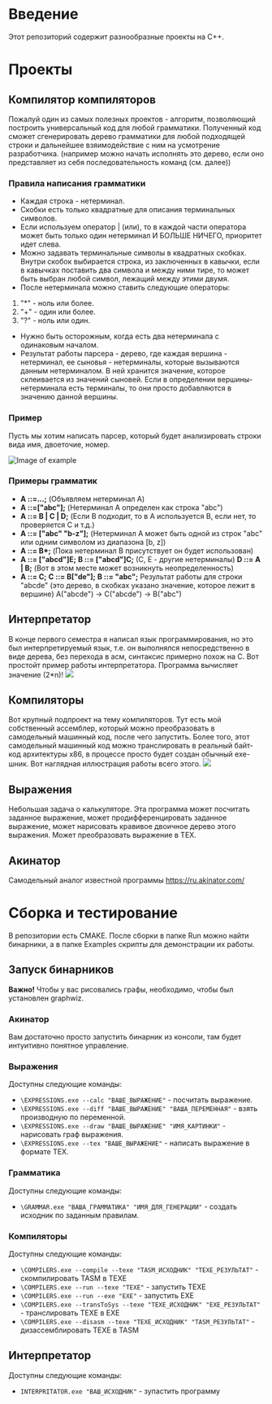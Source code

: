 # Введение
Этот репозиторий содержит разнообразные проекты на C++.

# Проекты

## Компилятор компиляторов
Пожалуй один из самых полезных проектов - алгоритм, позволяющий построить универсальный код для любой грамматики.
Полученный код сможет сгенерировать дерево грамматики для любой подходящей строки и дальнейшее взяимодействие с ним на усмотрение разработчика. (например можно начать исполнять это дерево, если оно представляет из себя последовательность команд (см. далее))

### Правила написания грамматики
- Каждая строка - нетерминал.
- Скобки есть только квадратные для описания терминальных символов.
- Если используем оператор | (или), то в каждой части оператора может быть только один нетерминал И БОЛЬШЕ НИЧЕГО,
приоритет идет слева.
- Можно задавать терминальные символы в квадратных скобках.
Внутри скобок выбирается строка, из заключенных в кавычки,
если в кавычках поставить два символа и между ними тире, то может быть выбран любой символ,
лежащий между этими двумя.
- После нетерминала можно ставить следующие операторы:
1. "*" - ноль или более.
2. "+" - один или более.
3. "?" - ноль или один.
- Нужно быть осторожным, когда есть два нетерминала с одинаковым началом.
- Результат работы парсера - дерево, где каждая вершина - нетерминал, ее сыновья - нетерминалы, которые вызываются данным нетерминалом.
В ней хранится значение, которое склеивается из значений сыновей. Если в определении вершины-нетерминала есть терминалы,
то они просто добавляются в значению данной вершины.

### Пример
Пусть мы хотим написать парсер, который будет анализировать строки вида имя, двоеточие, номер.

![Image of example](https://github.com/timattt/Programming-C-MIPT-timattt/blob/master/About/gram_example.png)

### Примеры грамматик
- __A ::=...;__  \(Объявляем нетерминал А)
- __A ::=["abc"];__  (Нетерминал А определен как строка "abc")
- __A ::= B | C | D;__  (Если B подходит, то в A используется B, если нет, то проверяется C и т.д.)
- __A ::= ["abc" "b-z"];__  (Нетерминал А может быть одной из строк "abc" или одним символом из диапазона [b, z])
- __А ::= B*;__  (Пока нетерминал B присутствует он будет использован)
- __A ::= ["abcd"]E;__
__B ::= ["abcd"]C;__ (C, E - другие нетерминалы)
__D ::= A | B;__ (Вот в этом месте может возникнуть неопределенность)
- __A ::= C;__
__C ::= B["de"];__
__B ::= "abc";__
Результат работы для строки "abcde" (это дерево, в скобках указано значение, которое лежит в вершине)
A("abcde") -> C("abcde") -> B("abc")

## Интерпретатор
В конце первого семестра я написал язык программирования, но это был интерпретируемый язык, т.е. он выполнялся непосредственно в виде дерева, без перехода в асм, синтаксис примерно похож на C.
Вот простойт пример работы интерпретатора. Программа вычисляет значение (2*n)!
![](https://github.com/timattt/Programming-C-MIPT-timattt/blob/master/About/lang_example.png)

## Компиляторы
Вот крупный подпроект на тему компиляторов. Тут есть мой собственный ассемблер, который можно преобразовать в самодельный машинный код, после чего запустить.
Более того, этот самодельный машинный код можно транслировать в реальный байт-код архитектуры x86, в процессе просто будет создан обычный exe-шник. 
Вот наглядная иллюстрация работы всего этого.
![](https://github.com/timattt/Programming-C-MIPT-timattt/blob/master/About/exe_example.jpg)

## Выражения
Небольшая задача о калькуляторе. Эта программа может посчитать заданное выражение, может продифференцировать заданное выражение,
может нарисовать кравивое двоичное дерево этого выражения. Может преобразовать выражение в TEX.

## Акинатор
Самодельный аналог известной программы https://ru.akinator.com/

# Сборка и тестирование
В репозитории есть CMAKE. После сборки в папке Run можно найти бинарники, а в папке Examples скрипты для демонстрации их работы.

## Запуск бинарников
**Важно!** Чтобы у вас рисовались графы, необходимо, чтобы был установлен graphwiz.
### Акинатор
Вам достаточно просто запустить бинарник из консоли, там будет интуитивно понятное управление.
### Выражения
Доступны следующие команды:   
* ``` \EXPRESSIONS.exe --calc "ВАШЕ_ВЫРАЖЕНИЕ" ``` - посчитать выражение.   
* ``` \EXPRESSIONS.exe --diff "ВАШЕ_ВЫРАЖЕНИЕ" "ВАША_ПЕРЕМЕННАЯ" ``` - взять производную по переменной.   
* ``` \EXPRESSIONS.exe --draw "ВАШЕ_ВЫРАЖЕНИЕ" "ИМЯ_КАРТИНКИ" ``` - нарисовать граф выражения.   
* ``` \EXPRESSIONS.exe --tex "ВАШЕ_ВЫРАЖЕНИЕ" ``` - написать выражение в формате TEX.  
### Грамматика
Доступны следующие команды:   
* ``` \GRAMMAR.exe "ВАША_ГРАММАТИКА" "ИМЯ_ДЛЯ_ГЕНЕРАЦИИ" ``` - создать исходник по заданным правилам.
### Компиляторы
Доступны следующие команды:   
* ``` \COMPILERS.exe --compile --texe "TASM_ИСХОДНИК" "TEXE_РЕЗУЛЬТАТ" ``` - скомпилировать TASM в TEXE    
* ``` \COMPILERS.exe --run --texe "TEXE" ``` - запустить TEXE     
* ``` \COMPILERS.exe --run --exe "EXE" ``` - запустить EXE
* ``` \COMPILERS.exe --transToSys --texe "TEXE_ИСХОДНИК" "EXE_РЕЗУЛЬТАТ" ``` - транслировать TEXE в EXE    
* ``` \COMPILERS.exe --disasm --texe "TEXE_ИСХОДНИК" "TASM_РЕЗУЛЬТАТ" ``` - дизассемблировать TEXE в TASM

## Интерпретатор
Доступны следующие команды:   
* ``` INTERPRITATOR.exe "ВАШ_ИСХОДНИК" ``` - зупастить программу   